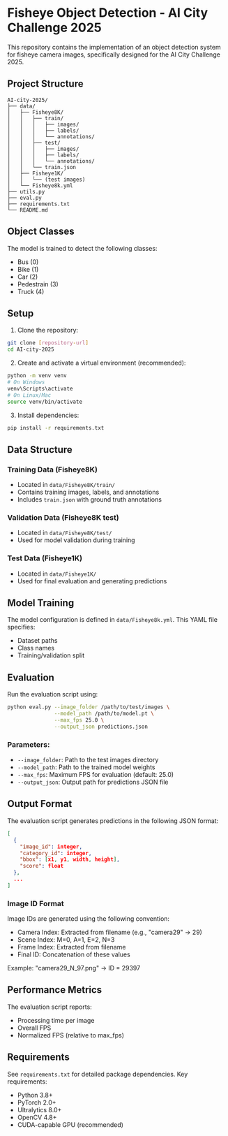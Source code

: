 # Fisheye Object Detection - AI City Challenge 2025

This repository contains the implementation of an object detection system for fisheye camera images, specifically designed for the AI City Challenge 2025.

## Project Structure

```
AI-city-2025/
├── data/
│   ├── Fisheye8K/
│   │   ├── train/
│   │   │   ├── images/
│   │   │   ├── labels/
│   │   │   └── annotations/
│   │   ├── test/
│   │   │   ├── images/
│   │   │   ├── labels/
│   │   │   └── annotations/
│   │   └── train.json
│   ├── Fisheye1K/
│   │   └── (test images)
│   └── Fisheye8k.yml
├── utils.py
├── eval.py
├── requirements.txt
└── README.md
```

## Object Classes

The model is trained to detect the following classes:
- Bus (0)
- Bike (1)
- Car (2)
- Pedestrain (3)
- Truck (4)

## Setup

1. Clone the repository:
```bash
git clone [repository-url]
cd AI-city-2025
```

2. Create and activate a virtual environment (recommended):
```bash
python -m venv venv
# On Windows
venv\Scripts\activate
# On Linux/Mac
source venv/bin/activate
```

3. Install dependencies:
```bash
pip install -r requirements.txt
```

## Data Structure

### Training Data (Fisheye8K)
- Located in `data/Fisheye8K/train/`
- Contains training images, labels, and annotations
- Includes `train.json` with ground truth annotations

### Validation Data (Fisheye8K test)
- Located in `data/Fisheye8K/test/`
- Used for model validation during training

### Test Data (Fisheye1K)
- Located in `data/Fisheye1K/`
- Used for final evaluation and generating predictions

## Model Training

The model configuration is defined in `data/Fisheye8k.yml`. This YAML file specifies:
- Dataset paths
- Class names
- Training/validation split

## Evaluation

Run the evaluation script using:
```bash
python eval.py --image_folder /path/to/test/images \
               --model_path /path/to/model.pt \
               --max_fps 25.0 \
               --output_json predictions.json
```

### Parameters:
- `--image_folder`: Path to the test images directory
- `--model_path`: Path to the trained model weights
- `--max_fps`: Maximum FPS for evaluation (default: 25.0)
- `--output_json`: Output path for predictions JSON file

## Output Format

The evaluation script generates predictions in the following JSON format:
```json
[
  {
    "image_id": integer,
    "category_id": integer,
    "bbox": [x1, y1, width, height],
    "score": float
  },
  ...
]
```

### Image ID Format
Image IDs are generated using the following convention:
- Camera Index: Extracted from filename (e.g., "camera29" → 29)
- Scene Index: M=0, A=1, E=2, N=3
- Frame Index: Extracted from filename
- Final ID: Concatenation of these values

Example: "camera29_N_97.png" → ID = 29397

## Performance Metrics

The evaluation script reports:
- Processing time per image
- Overall FPS
- Normalized FPS (relative to max_fps)

## Requirements

See `requirements.txt` for detailed package dependencies. Key requirements:
- Python 3.8+
- PyTorch 2.0+
- Ultralytics 8.0+
- OpenCV 4.8+
- CUDA-capable GPU (recommended)
